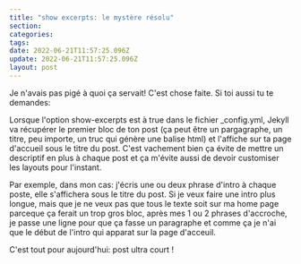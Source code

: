 ```yaml
---
title: "show excerpts: le mystère résolu"
section:
categories:
tags:
date: 2022-06-21T11:57:25.096Z
update: 2022-06-21T11:57:25.096Z 
layout: post
---
```

Je n'avais pas pigé à quoi ça servait! C'est chose faite. Si toi aussi tu te demandes:

Lorsque l'option show-excerpts est à true dans le fichier _config.yml, Jekyll va récupérer le premier bloc de ton post (ça peut être un pargagraphe, un titre, peu importe, un truc qui génère une balise html) et l'affiche sur ta page d'accueil sous le titre du post. C'est vachement bien ça évite de mettre un descriptif en plus à chaque post et ça m'évite aussi de devoir customiser les layouts pour l'instant. 

Par exemple, dans mon cas: j'écris une ou deux phrase d'intro à chaque poste, elle s'affichera sous le titre du post. Si je veux faire une intro plus longue, mais que je ne veux pas que tous le texte soit sur ma home page parceque ça ferait un trop gros bloc, après mes 1 ou 2 phrases d'accroche, je passe une ligne pour que ça fasse un paragraphe et comme ça je n'ai que le début de l'intro qui apparat sur la page d'acceuil. 

C'est tout pour aujourd'hui: post ultra court !